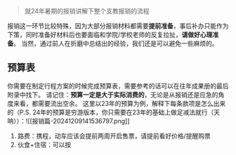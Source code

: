 > 就24年暑期的报销讲解下整个支教报销的流程

报销这一环节比较特殊，因为大部分报销材料都需要**提前准备**，事后补办只能作为下策，同时准备好材料后也要面临和学院/学校老师的反复拉扯，**请做好心理准备**。
当然，通过前人在折磨中总结出的经验，我们还是可以避免一些麻烦的。

## 预算表
你需要在制定行程方案的时候完成预算表，需要参考的话可以在往年成果册的最后附录中找下。
请记住：**预算一定是大于实际消费的**，无论是从报销还是应急的角度来看，都需要流出空余。
这里以23年的预算为例，解释下每条款项是怎么出来的（P.S. 24年的预算是穷游版本，你只需要在23年的基础上做足减法就行（天呐））：![[报销篇-20241209141536797.png]]
1. 路费：携程，动车应该会提前两周开启售票，请提前看好价格/提醒购票
2. 伙食+住宿：可以按
